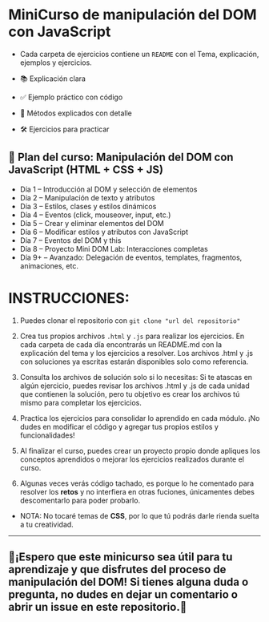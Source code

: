 # MiniCurso de manipulación del DOM con JavaScript

* Cada carpeta de ejercicios contiene un `README` con el Tema, explicación, ejemplos y ejercicios.

* 📚 Explicación clara
 
* ✅ Ejemplo práctico con código
 
* 🧠 Métodos explicados con detalle
 
* 🛠️ Ejercicios para practicar
 
## 📅 Plan del curso: Manipulación del DOM con JavaScript (HTML + CSS + JS)

- Día 1 – Introducción al DOM y selección de elementos
- Día 2 – Manipulación de texto y atributos
- Día 3 – Estilos, clases y estilos dinámicos
- Día 4 – Eventos (click, mouseover, input, etc.)
- Día 5 – Crear y eliminar elementos del DOM
- Día 6 – Modificar estilos y atributos con JavaScript
- Día 7 – Eventos del DOM y this
- Día 8 – Proyecto Mini DOM Lab: Interacciones completas
- Día 9+ – Avanzado: Delegación de eventos, templates, fragmentos, animaciones, etc.

# INSTRUCCIONES:

1. Puedes clonar el repositorio con `git clone "url del repositorio"`

2. Crea tus propios archivos `.html` y `.js` para realizar los ejercicios. En cada carpeta de cada día encontrarás un README.md con la explicación del tema y los ejercicios a resolver. Los archivos .html y .js con soluciones ya escritas estarán disponibles solo como referencia.

3. Consulta los archivos de solución solo si lo necesitas: Si te atascas en algún ejercicio, puedes revisar los archivos .html y .js de cada unidad que contienen la solución, pero tu objetivo es crear los archivos tú mismo para completar los ejercicios.

4. Practica los ejercicios para consolidar lo aprendido en cada módulo. ¡No dudes en modificar el código y agregar tus propios estilos y funcionalidades!

5. Al finalizar el curso, puedes crear un proyecto propio donde apliques los conceptos aprendidos o mejorar los ejercicios realizados durante el curso.

6. Algunas veces verás código tachado, es porque lo he comentado para resolver los **retos** y no interfiera en otras fuciones, únicamentes debes descomentarlo para poder probarlo.

* NOTA: No tocaré temas de **CSS**, por lo que tú podrás darle rienda suelta a tu creatividad.

---
## 🚀¡Espero que este minicurso sea útil para tu aprendizaje y que disfrutes del proceso de manipulación del DOM! Si tienes alguna duda o pregunta, no dudes en dejar un comentario o abrir un issue en este repositorio.🚀